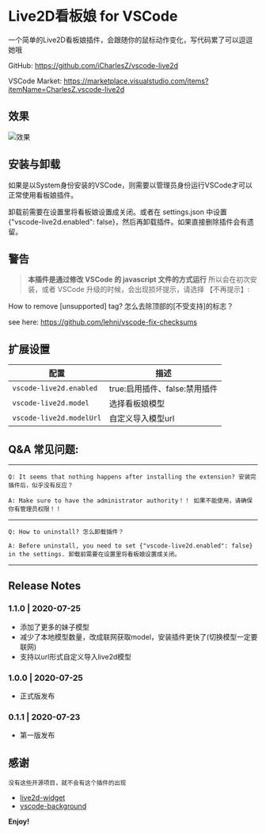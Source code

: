 # Live2D看板娘 for VSCode

一个简单的Live2D看板娘插件，会跟随你的鼠标动作变化，写代码累了可以逗逗她哦

GitHub: https://github.com/iCharlesZ/vscode-live2d

VSCode Market: https://marketplace.visualstudio.com/items?itemName=CharlesZ.vscode-live2d

## 效果
![效果](https://iCharlesZ.github.io/vscode-live2d/res/demo.png)

## 安装与卸载

如果是以System身份安装的VSCode，则需要以管理员身份运行VSCode才可以正常使用看板娘插件。

卸载前需要在设置里将看板娘设置成关闭。或者在 settings.json 中设置 {"vscode-live2d.enabled": false}，然后再卸载插件。如果直接删除插件会有遗留。

## 警告

> **本插件是通过修改 VSCode 的 javascript 文件的方式运行**
> 所以会在初次安装，或者 VSCode 升级的时候，会出现损坏提示，请选择 【不再提示】:

How to remove [unsupported] tag? 怎么去除顶部的[不受支持]的标志？

see here: https://github.com/lehni/vscode-fix-checksums

## 扩展设置

|配置 | 描述
|-----|------------
|`vscode-live2d.enabled`| true:启用插件、false:禁用插件
|`vscode-live2d.model`| 选择看板娘模型
|`vscode-live2d.modelUrl`| 自定义导入模型url

## Q&A 常见问题:

---

    Q: It seems that nothing happens after installing the extension? 安装完插件后，似乎没有反应？

    A: Make sure to have the administrator authority！！ 如果不能使用，请确保你有管理员权限！！

---

    Q: How to uninstall? 怎么卸载插件？

    A: Before uninstall, you need to set {"vscode-live2d.enabled": false} in the settings. 卸载前需要在设置里将看板娘设置成关闭。

---

## Release Notes

### 1.1.0 | 2020-07-25

- 添加了更多的妹子模型
- 减少了本地模型数量，改成联网获取model，安装插件更快了(切换模型一定要联网)
- 支持以url形式自定义导入live2d模型

### 1.0.0 | 2020-07-25

- 正式版发布

### 0.1.1 | 2020-07-23

- 第一版发布

## 感谢

```
没有这些开源项目，就不会有这个插件的出现
```
* [live2d-widget](https://github.com/stevenjoezhang/live2d-widget)
* [vscode-background](https://github.com/shalldie/vscode-background)

**Enjoy!**
